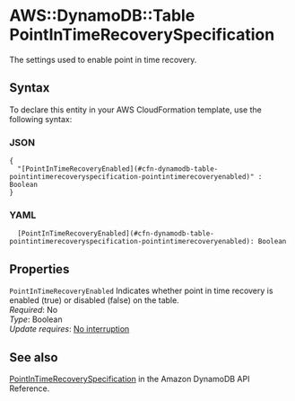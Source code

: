 # AWS::DynamoDB::Table PointInTimeRecoverySpecification<a name="aws-properties-dynamodb-table-pointintimerecoveryspecification"></a>

The settings used to enable point in time recovery\.

## Syntax<a name="aws-properties-dynamodb-table-pointintimerecoveryspecification-syntax"></a>

To declare this entity in your AWS CloudFormation template, use the following syntax:

### JSON<a name="aws-properties-dynamodb-table-pointintimerecoveryspecification-syntax.json"></a>

```
{
  "[PointInTimeRecoveryEnabled](#cfn-dynamodb-table-pointintimerecoveryspecification-pointintimerecoveryenabled)" : Boolean
}
```

### YAML<a name="aws-properties-dynamodb-table-pointintimerecoveryspecification-syntax.yaml"></a>

```
  [PointInTimeRecoveryEnabled](#cfn-dynamodb-table-pointintimerecoveryspecification-pointintimerecoveryenabled): Boolean
```

## Properties<a name="aws-properties-dynamodb-table-pointintimerecoveryspecification-properties"></a>

`PointInTimeRecoveryEnabled`  <a name="cfn-dynamodb-table-pointintimerecoveryspecification-pointintimerecoveryenabled"></a>
Indicates whether point in time recovery is enabled \(true\) or disabled \(false\) on the table\.  
*Required*: No  
*Type*: Boolean  
*Update requires*: [No interruption](https://docs.aws.amazon.com/AWSCloudFormation/latest/UserGuide/using-cfn-updating-stacks-update-behaviors.html#update-no-interrupt)

## See also<a name="aws-properties-dynamodb-table-pointintimerecoveryspecification--seealso"></a>

 [PointInTimeRecoverySpecification](https://docs.aws.amazon.com/amazondynamodb/latest/APIReference/API_PointInTimeRecoverySpecification.html) in the Amazon DynamoDB API Reference\. 